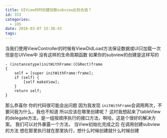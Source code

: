 ```yaml
---
title: UIView何时创建加载subview比较合适？
id: 333
categories:
  - iOS
date: 2016-03-07 15:38:43
tags:
---
```


当我们使用ViewController的时候有ViewDidLoad方法保证数据或UI只加载一次
但是在UIView中 没有这样的生命周期函数 如果你的subview的创建是这样写的

    - (instancetype)initWithFrame:(CGRect)frame
    {
        self = [super initWithFrame:frame];
        if (self) {
            [self makeView];
        }
        return self;
    }

那么恭喜你 你的代码很可能会出问题 因为我发现 `initWithFrame`会调用两次，不要问我为什么，我也不知道
所以应该在哪里创建呢？
这时我想起来了tableView的delegate方法，是一组按顺序执行的接口方法，啊哈，这是个很好的解决方案。
我们可以对外暴露一个方法， 当View初始化完成之后 在调用创建subview的方法
想在那里执行就在那里执行，想什么时候创建就什么时候创建